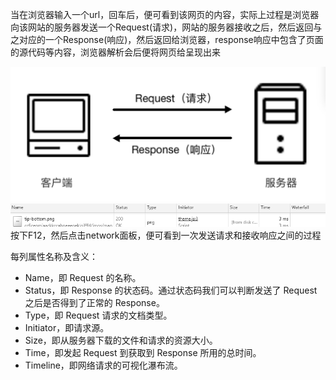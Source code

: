 当在浏览器输入一个url，回车后，便可看到该网页的内容，实际上过程是浏览器向该网站的服务器发送一个Request\(请求\)，网站的服务器接收之后，然后返回与之对应的一个Response\(响应\)，然后返回给浏览器，response响应中包含了页面的源代码等内容，浏览器解析会后便将网页给呈现出来

![](/assets/2.1.4-1.png)![](/assets/2.1.4-2.png)按下F12，然后点击network面板，便可看到一次发送请求和接收响应之间的过程

每列属性名称及含义：

* Name，即 Request 的名称。
* Status，即 Response 的状态码。通过状态码我们可以判断发送了 Request 之后是否得到了正常的 Response。
* Type，即 Request 请求的文档类型。
* Initiator，即请求源。
* Size，即从服务器下载的文件和请求的资源大小。
* Time，即发起 Request 到获取到 Response 所用的总时间。
* Timeline，即网络请求的可视化瀑布流。




